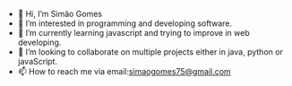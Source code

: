 - 👋 Hi, I’m Simão Gomes
- 👀 I’m interested in programming and developing software.
- 🌱 I’m currently learning javascript and trying to improve in web developing.
- 💞️ I’m looking to collaborate on multiple projects either in java, python or javaScript.
- 📫 How to reach me via email:simaogomes75@gmail.com

<!---
Simao-Pereira-Gomes/Simao-Pereira-Gomes is a ✨ special ✨ repository because its `README.md` (this file) appears on your GitHub profile.
You can click the Preview link to take a look at your changes.
--->
